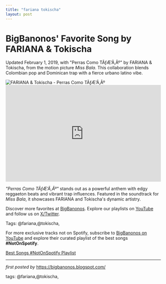 ```yaml
---
title: "fariana tokischa"
layout: post
---
```

<!-- Post Title -->
<h1 >BigBanonos' Favorite Song by FARIANA & Tokischa</h1> <!-- Introductory Text -->
<p >Updated February 1, 2019, with "Perras Como TÃƒÆ’Ã‚Âº" by FARIANA & Tokischa, from the motion picture <em>Miss Bala</em>. This collaboration blends Colombian pop and Dominican trap with a fierce urbano latino vibe.</p> <!-- Featured Image -->
<div > <img src="https://thatgrapejuice.net/wp-content/uploads/2013/03/fantasia-lose-to-win-video.jpg" alt="FARIANA & Tokischa - Perras Como TÃƒÆ’Ã‚Âº" />
</div> <!-- YouTube Video Embed -->
<div > <iframe width="100%" height="315" src="https://www.youtube.com/embed/SXeP-Lpu2I8" title="FARIANA, Tokischa - Perras Como TÃƒÆ’Ã‚Âº (Audio)" frameborder="0" allow="accelerometer; autoplay; clipboard-write; encrypted-media; gyroscope; picture-in-picture; web-share" referrerpolicy="strict-origin-when-cross-origin" allowfullscreen></iframe>
</div> <!-- Song Information -->
<div > <p><em>"Perras Como TÃƒÆ’Ã‚Âº"</em> stands out as a powerful anthem with edgy reggaeton beats and vibrant trap influences. Featured in the soundtrack for <em>Miss Bala</em>, it showcases FARIANA and Tokischa's dynamic artistry.</p>
</div> <!-- Footer Links -->
<div > <p>Discover more favorites at <a href="https://bigbanonos.blogspot.com/" target="_blank">BigBanonos</a>. Explore our playlists on <a href="https://www.youtube.com/@BigBanonos" target="_blank">YouTube</a> and follow us on <a href="https://x.com/bigbanonos" target="_blank">X/Twitter</a>.</p>
</div> <!-- Tags -->
<p >Tags: @fariana,@tokischa,</p>


<!--Subscribe and Playlist Links-->
<div>
    <p>For more exclusive tracks not on Spotify, subscribe to <a href="https://www.youtube.com/@BigBanonos" target="_blank">BigBanonos on YouTube</a> and explore their curated playlist of the best songs <strong>#NotOnSpotify</strong>.</p>
    <p><a href="https://www.youtube.com/playlist?list=PLtuNtuTatqI0kFahUCbtbfenC_ET5O_tr" target="_blank">Best Songs #NotOnSpotify Playlist<br /></a></p></div>

<hr />

<p><em>first posted by</em> <a href="https://bigbanonos.blogspot.com/" rel="noopener" target="_new">https://bigbanonos.blogspot.com/</a></p>

<p>tags: @fariana,@tokischa,</p>
